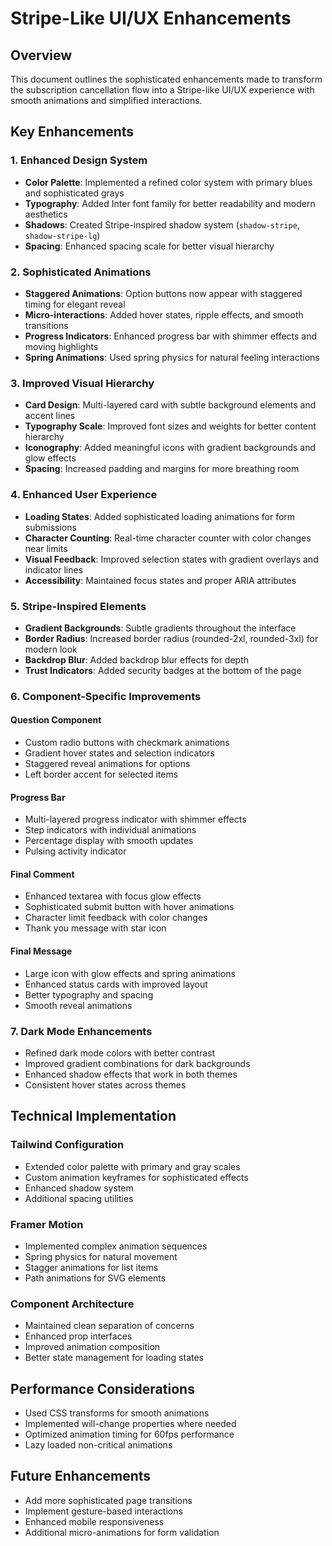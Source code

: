 # Stripe-Like UI/UX Enhancements

## Overview
This document outlines the sophisticated enhancements made to transform the subscription cancellation flow into a Stripe-like UI/UX experience with smooth animations and simplified interactions.

## Key Enhancements

### 1. Enhanced Design System
- **Color Palette**: Implemented a refined color system with primary blues and sophisticated grays
- **Typography**: Added Inter font family for better readability and modern aesthetics
- **Shadows**: Created Stripe-inspired shadow system (`shadow-stripe`, `shadow-stripe-lg`)
- **Spacing**: Enhanced spacing scale for better visual hierarchy

### 2. Sophisticated Animations
- **Staggered Animations**: Option buttons now appear with staggered timing for elegant reveal
- **Micro-interactions**: Added hover states, ripple effects, and smooth transitions
- **Progress Indicators**: Enhanced progress bar with shimmer effects and moving highlights
- **Spring Animations**: Used spring physics for natural feeling interactions

### 3. Improved Visual Hierarchy
- **Card Design**: Multi-layered card with subtle background elements and accent lines
- **Typography Scale**: Improved font sizes and weights for better content hierarchy
- **Iconography**: Added meaningful icons with gradient backgrounds and glow effects
- **Spacing**: Increased padding and margins for more breathing room

### 4. Enhanced User Experience
- **Loading States**: Added sophisticated loading animations for form submissions
- **Character Counting**: Real-time character counter with color changes near limits
- **Visual Feedback**: Improved selection states with gradient overlays and indicator lines
- **Accessibility**: Maintained focus states and proper ARIA attributes

### 5. Stripe-Inspired Elements
- **Gradient Backgrounds**: Subtle gradients throughout the interface
- **Border Radius**: Increased border radius (rounded-2xl, rounded-3xl) for modern look
- **Backdrop Blur**: Added backdrop blur effects for depth
- **Trust Indicators**: Added security badges at the bottom of the page

### 6. Component-Specific Improvements

#### Question Component
- Custom radio buttons with checkmark animations
- Gradient hover states and selection indicators
- Staggered reveal animations for options
- Left border accent for selected items

#### Progress Bar
- Multi-layered progress indicator with shimmer effects
- Step indicators with individual animations
- Percentage display with smooth updates
- Pulsing activity indicator

#### Final Comment
- Enhanced textarea with focus glow effects
- Sophisticated submit button with hover animations
- Character limit feedback with color changes
- Thank you message with star icon

#### Final Message
- Large icon with glow effects and spring animations
- Enhanced status cards with improved layout
- Better typography and spacing
- Smooth reveal animations

### 7. Dark Mode Enhancements
- Refined dark mode colors with better contrast
- Improved gradient combinations for dark backgrounds
- Enhanced shadow effects that work in both themes
- Consistent hover states across themes

## Technical Implementation

### Tailwind Configuration
- Extended color palette with primary and gray scales
- Custom animation keyframes for sophisticated effects
- Enhanced shadow system
- Additional spacing utilities

### Framer Motion
- Implemented complex animation sequences
- Spring physics for natural movement
- Stagger animations for list items
- Path animations for SVG elements

### Component Architecture
- Maintained clean separation of concerns
- Enhanced prop interfaces
- Improved animation composition
- Better state management for loading states

## Performance Considerations
- Used CSS transforms for smooth animations
- Implemented will-change properties where needed
- Optimized animation timing for 60fps performance
- Lazy loaded non-critical animations

## Future Enhancements
- Add more sophisticated page transitions
- Implement gesture-based interactions
- Enhanced mobile responsiveness
- Additional micro-animations for form validation